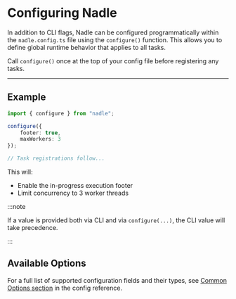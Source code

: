 # Configuring Nadle

In addition to CLI flags, Nadle can be configured programmatically within the `nadle.config.ts` file using the `configure()` function.
This allows you to define global runtime behavior that applies to all tasks.

Call `configure()` once at the top of your config file before registering any tasks.

---

## Example

```ts title="nadle.config.ts"
import { configure } from "nadle";

configure({
	footer: true,
	maxWorkers: 3
});

// Task registrations follow...
```

This will:

- Enable the in-progress execution footer
- Limit concurrency to 3 worker threads

:::note

If a value is provided both via CLI and via `configure(...)`, the CLI value will take precedence.

:::

## Available Options

For a full list of supported configuration fields and their types, see [Common Options section](../config-reference#common-options) in the config reference.
